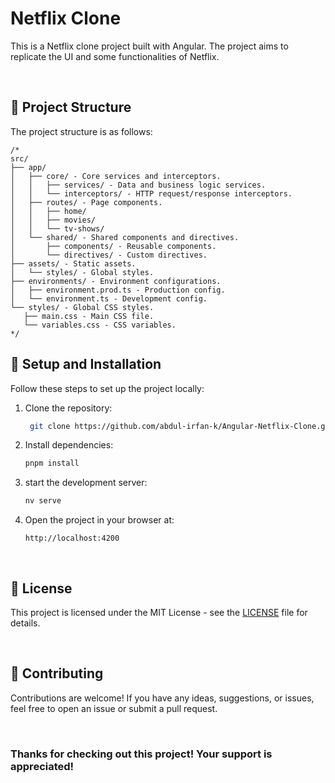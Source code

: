 # Netflix Clone

This is a Netflix clone project built with Angular. The project aims to replicate the UI and some functionalities of Netflix.

<br>

## 📁 Project Structure

The project structure is as follows:

```plaintext
/*
src/
├── app/
│   ├── core/ - Core services and interceptors.
│   │   ├── services/ - Data and business logic services.
│   │   └── interceptors/ - HTTP request/response interceptors.
│   ├── routes/ - Page components.
│   │   ├── home/
│   │   ├── movies/
│   │   └── tv-shows/
│   └── shared/ - Shared components and directives.
│       ├── components/ - Reusable components.
│       └── directives/ - Custom directives.
├── assets/ - Static assets.
│   └── styles/ - Global styles.
├── environments/ - Environment configurations.
│   ├── environment.prod.ts - Production config.
│   └── environment.ts - Development config.
└── styles/ - Global CSS styles.
   ├── main.css - Main CSS file.
   └── variables.css - CSS variables.
*/
```

## 🚀 Setup and Installation

Follow these steps to set up the project locally:

1. Clone the repository:
   ```bash
    git clone https://github.com/abdul-irfan-k/Angular-Netflix-Clone.git
   ```
2. Install dependencies:
   ```bash
   pnpm install
   ```
3. start the development server:
   ```bash
   nv serve
   ```
4. Open the project in your browser at:

   ```
   http://localhost:4200
   ```

   <br>

## 📜 License

This project is licensed under the MIT License - see the [LICENSE](LICENSE) file for details.

<br>

## 🤝 Contributing

Contributions are welcome! If you have any ideas, suggestions, or issues, feel free to open an issue or submit a pull request.

<br>

### Thanks for checking out this project! Your support is appreciated!
